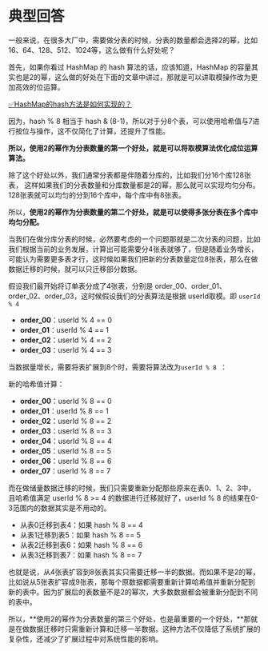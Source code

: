 # 典型回答

一般来说，在很多大厂中，需要做分表的时候，分表的数量都会选择2的幂，比如16、64、128、512、1024等，这么做有什么好处呢？

首先，如果你看过 HashMap 的 hash 算法的话，应该知道，HashMap 的容量其实也是2的幂，这么做的好处在下面的文章中讲过，那就是可以讲取模操作改为更加高效的位运算。

[✅HashMap的hash方法是如何实现的？](https://www.yuque.com/hollis666/fo22bm/sz24zwwrdg92qizg?view=doc_embed)

因为，hash % 8 相当于 hash & (8-1)，所以对于分8个表，可以使用哈希值与7进行按位与操作，这不仅简化了计算，还提升了性能。

**所以，使用2的幂作为分表数量的第一个好处，就是可以将取模算法优化成位运算算法。**

除了这个好处以外，我们通常分表都是伴随着分库的，比如我们分16个库128张表， 这样如果我们的分表数量和分库数量都是2的幂，那么就可以实现均匀分布。128张表就可以均匀的分到16个库中，每个库中有8张表。

所以，**使用2的幂作为分表数量的第二个好处，就是可以使得多张分表在多个库中均匀分配。**

当我们在做分库分表的时候，必然要考虑的一个问题那就是二次分表的问题，比如我们根据当前的业务发展，计算出可能需要分4张表就够了，但是随着业务增长，可能认为需要更多表才行，这时候如果我们把新的分表数量定位8张表，那么在做数据迁移的时候，就可以只迁移部分数据。

假设我们最开始将订单表分成了4张表，分别是 order_00、order_01、order_02、order_03，这时候假设我们的分表算法是根据 userId取模。即 `userId % 4 `

- **order_00**：userId % 4 == 0
- **order_01**：userId % 4 == 1
- **order_02**：userId % 4 == 2
- **order_03**：userId % 4 == 3

当数据量增长，需要将表扩展到8个时，需要将算法改为`userId % 8 `：

新的哈希值计算：

- **order_00**：userId % 8 == 0
- **order_01**：userId % 8 == 1
- **order_02**：userId % 8 == 2
- **order_03**：userId % 8 == 3
- **order_04**：userId % 8 == 4
- **order_05**：userId % 8 == 5
- **order_06**：userId % 8 == 6
- **order_07**：userId % 8 == 7

而在做储量数据迁移的时候，我们只需要重新分配那些原来在表0、1、2、3中，且哈希值满足 userId % 8 >= 4 的数据进行迁移就好了，userId % 8 的结果在0-3范围内的数据其实是不用动的。

- 从表0迁移到表4：如果 hash % 8 == 4
- 从表1迁移到表5：如果 hash % 8 == 5
- 从表2迁移到表6：如果 hash % 8 == 6
- 从表3迁移到表7：如果 hash % 8 == 7

也就是说，从4张表扩容到8张表其实只需要迁移一半的数据。而如果不是2的幂，比如说从5张表扩容成9张表，那每个原数据都需要重新计算哈希值并重新分配到新的表中。因为扩展后的表数量不是2的幂次，大多数数据都会被重新分配到不同的表中。

所以，**使用2的幂作为分表数量的第三个好处，也是最重要的一个好处，**那就是在做数据迁移时只需重新计算和迁移一半数据。这种方法不仅降低了系统扩展的复杂性，还减少了扩展过程中对系统性能的影响。


